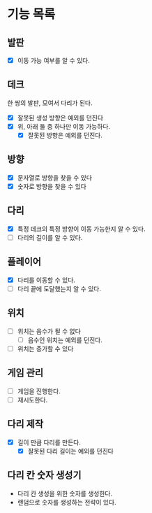 # 기능 목록

## 발판
- [x] 이동 가능 여부를 알 수 있다.

## 데크
한 쌍의 발판, 모여서 다리가 된다.
- [x] 잘못된 생성 방향은 예외를 던진다
- [x] 위, 아래 둘 중 하나만 이동 가능하다.
  - [x] 잘못된 방향은 예외를 던진다.

## 방향
- [x] 문자열로 방향을 찾을 수 있다
- [x] 숫자로 방향을 찾을 수 있다

## 다리
- [x] 특정 데크의 특정 방향이 이동 가능한지 알 수 있다.
- [ ] 다리의 길이를 알 수 있다.

## 플레이어
- [x] 다리를 이동할 수 있다.
- [ ] 다리 끝에 도달했는지 알 수 있다.

## 위치
- [ ] 위치는 음수가 될 수 없다
  - [ ] 음수인 위치는 예외를 던진다.
- [ ] 위치는 증가할 수 있다

## 게임 관리
- [ ] 게임을 진행한다.
- [ ] 재시도한다.

## 다리 제작
- [x] 길이 만큼 다리를 만든다.
  - [x] 잘못된 다리 길이는 예외를 던진다

## 다리 칸 숫자 생성기
- 다리 칸 생성을 위한 숫자를 생성한다.
- 랜덤으로 숫자를 생성하는 전략이 있다.